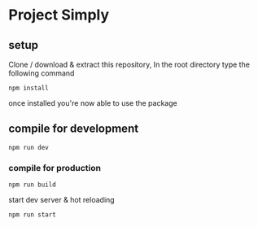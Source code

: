 # Project Simply

## setup

Clone / download & extract this repository, In the root directory type the following command

```
npm install
```

once installed you're now able to use the package

## compile for development

```
npm run dev
```

### compile for production

```
npm run build
```

start dev server & hot reloading

```
npm run start
```
